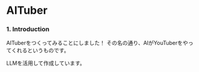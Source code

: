 # AITuber

### 1. Introduction
AITuberをつくってみることにしました！
その名の通り、AIがYouTuberをやってくれるというものです。

LLMを活用して作成しています。

